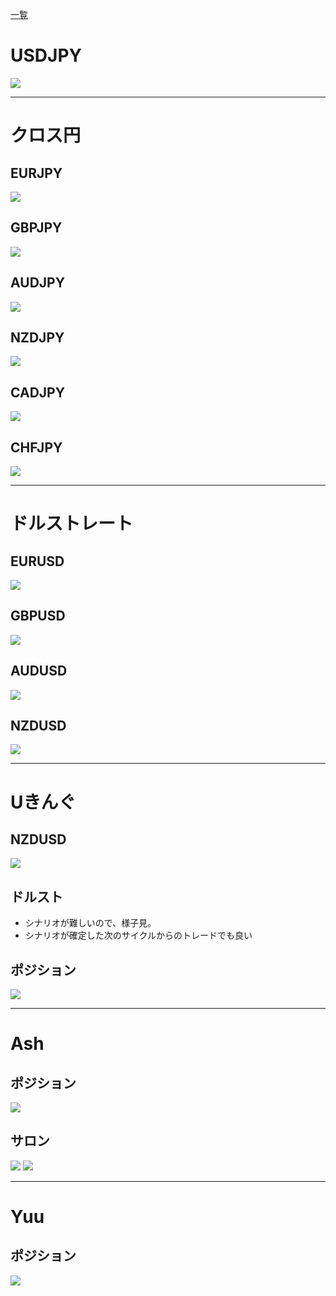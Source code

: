 [一覧](../../index.md)
# USDJPY
![](2022-12-22-19-09-47.png)

---
# クロス円
## EURJPY
![](2022-12-22-19-10-42.png)

## GBPJPY
![](2022-12-22-19-11-18.png)

## AUDJPY
![](2022-12-22-18-39-38.png)

## NZDJPY
![](2022-12-22-19-11-53.png)

## CADJPY
![](2022-12-22-19-12-18.png)

## CHFJPY
![](2022-12-22-19-12-44.png)

---
# ドルストレート
## EURUSD
![](2022-12-22-19-05-26.png)

## GBPUSD
![](2022-12-22-19-07-08.png)

## AUDUSD
![](2022-12-22-19-07-24.png)

## NZDUSD
![](2022-12-22-19-07-52.png)

---
# Uきんぐ
## NZDUSD
![](2022-12-22-18-34-54.png)

## ドルスト
- シナリオが難しいので、様子見。
- シナリオが確定した次のサイクルからのトレードでも良い

## ポジション
![](2022-12-22-18-31-51.png)

---
# Ash
## ポジション
![](2022-12-22-19-03-23.png)

## サロン
![](2022-12-22-19-04-55.png)
![](2022-12-23-18-42-35.png)

---
# Yuu
## ポジション
![](2022-12-22-19-09-04.png)
